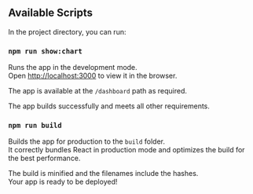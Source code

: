 ## Available Scripts

In the project directory, you can run:

### `npm run show:chart`

Runs the app in the development mode.<br />
Open [http://localhost:3000](http://localhost:3000) to view it in the browser.

The app is available at the `/dashboard` path as required.

The app builds successfully and meets all other requirements. 

### `npm run build`

Builds the app for production to the `build` folder.<br />
It correctly bundles React in production mode and optimizes the build for the best performance.

The build is minified and the filenames include the hashes.<br />
Your app is ready to be deployed!

